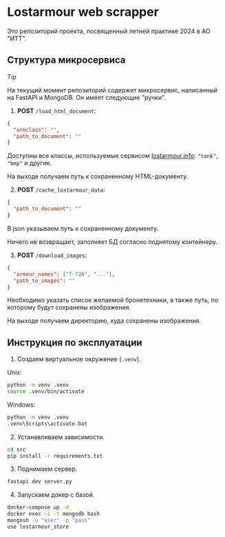 # Lostarmour web scrapper

Это репозиторий проекта, посвященный летней практике 2024 в АО "ИТТ".

## Структура микросервиса

> [!TIP]
> На текущий момент репозиторий содержит микросервис, написанный на FastAPI и MongoDB. Он имеет следующие "ручки".

1. **POST** `/load_html_document`:
```json
{
  "armclass": "",
  "path_to_document": ""
}
```
Доступны все классы, используемые сервисом [lostarmour.info](https://lostarmour.info/armour): `"tank"`, `"bmp"` и другие.

На выходе получаем путь к сохраненному HTML-документу.

2. **POST** `/cache_lostarmour_data`:
```json
{
  "path_to_document": ""
}
```
В json указываем путь к сохраненному документу. 

Ничего не возвращает, заполняет БД согласно поднятому контейнеру.

3. **POST** `/download_images`:
```json
{
  "armour_names": ["Т-72А", "..."],
  "path_to_images": ""
}
```
Необходимо указать список желаемой бронетехники, а также путь, по которому будут сохранены изображения.

На выходе получаем директорию, куда сохранены изображения.

## Инструкция по эксплуатации

1. Создаем виртуальное окружение (`.venv`).

Unix:
```sh
python -m venv .venv
source .venv/bin/activate
```

Windows:
```bat
python -m venv .venv
.venv\Scripts\activate.bat
```

2. Устанавливаем зависимости.

```sh
cd src
pip install -r requirements.txt
```

3. Поднимаем сервер.

```sh
fastapi dev server.py
```

4. Запускаем докер с базой.

```sh
docker-compose up -d
docker exec -i -t mongodb bash
mongosh -u "user" -p "pass"
use lostarmour_store
```
